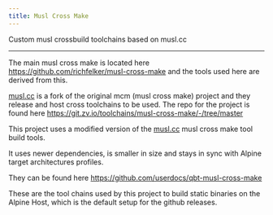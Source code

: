 ```yaml
---
title: Musl Cross Make
---
```


Custom musl crossbuild toolchains based on musl.cc

---

The main musl cross make is located here https://github.com/richfelker/musl-cross-make and the tools used here are derived from this.

[musl.cc](https://musl.cc) is a fork of the original mcm (musl cross make) project and they release and host cross toolchains to be used. The repo for the project is found here <https://git.zv.io/toolchains/musl-cross-make/-/tree/master>

This project uses a modified version of the [musl.cc](https://musl.cc) musl cross make tool build tools.

It uses newer dependencies, is smaller in size and stays in sync with Alpine target architectures profiles.

They can be found here https://github.com/userdocs/qbt-musl-cross-make

These are the tool chains used by this project to build static binaries on the Alpine Host, which is the default setup for the github releases.
